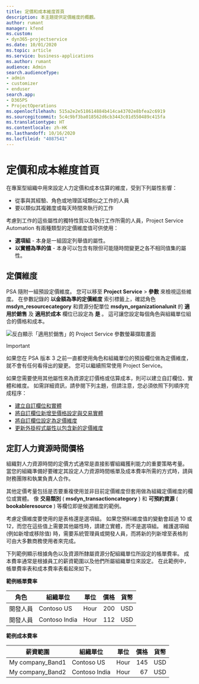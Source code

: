 ```yaml
---
title: 定價和成本維度首頁
description: 本主題提供定價維度的概觀。
author: rumant
manager: kfend
ms.custom:
- dyn365-projectservice
ms.date: 10/01/2020
ms.topic: article
ms.service: business-applications
ms.author: rumant
audience: Admin
search.audienceType:
- admin
- customizer
- enduser
search.app:
- D365PS
- ProjectOperations
ms.openlocfilehash: 515a2e2e518614884b414ca43702e8bfea2c6919
ms.sourcegitcommit: 5c4c9bf3ba018562d6cb3443c01d550489c415fa
ms.translationtype: HT
ms.contentlocale: zh-HK
ms.lasthandoff: 10/16/2020
ms.locfileid: "4087541"
---
```

# <a name="pricing-and-costing-dimensions-home-page"></a>定價和成本維度首頁

在專案型組織中用來設定人力定價和成本估算的維度，受到下列屬性影響：

- 從事與其經驗、角色或地理區域類似之工作的人員
- 要以類似其複雜度或每天時間來執行的工作

考慮到工作的這些屬性的獨特性質以及執行工作所需的人員，Project Service Automation 有兩種類型的定價維度值可供使用： 

- **選項組** - 本身是一組固定列舉值的屬性。
- **以實體為準的值** - 本身可以包含有限但可能隨時間變更之各不相同值集的屬性。

## <a name="pricing-dimensions"></a>定價維度

PSA 隨附一組預設定價維度。 您可以移至 **Project Service** > **參數** 來檢視這些維度。 在參數記錄的 **以金額為準的定價維度** 索引標籤上，確認角色 **msdyn_resourcecategory** 和資源分配單位 **msdyn_organizationalunit** 的 **適用於銷售** 及 **適用於成本** 欄位已設定為 **是** 。 這可讓您設定每個角色與組織單位組合的價格和成本。

![反白顯示「適用於銷售」的 Project Service 參數螢幕擷取畫面](media/PS-OOB-parameters.png)

> [!IMPORTANT]
> 如果您在 PSA 版本 3 之前一直都使用角色和組織單位的預設欄位做為定價維度，就不會有任何看得出的變更。 您可以繼續照常使用 Project Service。 

如果您需要使用其他屬性來為資源定訂價格或估算成本，則可以建立自訂欄位、實體和維度。 如需詳細資訊，請參閱下列主題，但請注意，您必須依照下列順序完成程序：

- [建立自訂欄位和實體](create-custom-fields-entities.md)
- [將自訂欄位新增至價格設定與交易實體](field-references.md)
- [將自訂欄位設定為定價維度](set-up-pricing-dimensions.md)
- [更新外掛程式屬性以包含新的定價維度](update-plug-in-attributes.md)

## <a name="pricing-human-resource-time"></a>定訂人力資源時間價格
組織對人力資源時間的定價方式通常是直接影響組織獲利能力的重要策略考量。 當您的組織準備好要確定其設定人力資源時間帳單及成本費率所需的方式時，請與財務團隊和執業負責人合作。

其他定價考量包括是否要重複使用並非目前定價維度但套用做為組織定價維度的欄位或實體。 像 **交易類別** ( **msdyn_transactioncategory** ) 和 **可預約資源** ( **bookableresource** ) 等欄位即是候選維度的範例。 

考慮定價維度要使用的是表格還是選項組。 如果您預料維度值的變動會超過 10 或 12，而您在這些值上需要其他屬性時，請建立實體，而不是選項組。 維護選項組 (例如新增或移除值) 時，需要系統管理員或開發人員，而將新的列新增至表格則可由大多數商務使用者來完成。

下列範例顯示根據角色以及資源所隸屬資源分配組織單位所設定的帳單費率。 成本費率通常是根據員工的薪資範圍以及他們所屬組織單位來設定。 在此範例中，帳單費率表和成本費率表看起來如下。

**範例帳單費率**

| 角色        | 組織單位    |單位      |價格      |貨幣  |
| ------------|-------------|----------|----------:|----------|
| 開發人員   | Contoso US  |Hour | 200|USD     |
| 開發人員   | Contoso India |Hour|   112|USD     |


**範例成本費率**

| 薪資範圍     | 組織單位    |單位      |價格      |貨幣  |
| ----------------|-------------|----------|----------:|----------|
| My company_Band1 | Contoso US  |Hour | 145|USD     |
| My company_Band2 | Contoso India |Hour|   67|USD     |
